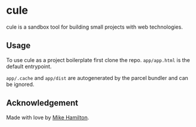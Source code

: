 # cule
cule is a sandbox tool for building small projects with web technologies.

## Usage
To use cule as a project boilerplate first clone the repo. `app/app.html` is the default entrypoint.

`app/.cache` and `app/dist` are autogenerated by the parcel bundler and can be ignored.

## Acknowledgement
Made with love by [Mike Hamilton](http://miska.me).
